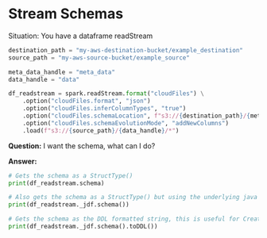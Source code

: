 # Stream Schemas
Situation: You have a dataframe readStream
~~~python
destination_path = "my-aws-destination-bucket/example_destination"
source_path = "my-aws-source-bucket/example_source"

meta_data_handle = "meta_data"
data_handle = "data"

df_readstream = spark.readStream.format("cloudFiles") \
    .option("cloudFiles.format", "json")
    .option("cloudFiles.inferColumnTypes", "true")
    .option("cloudFiles.schemaLocation", f"s3://{destination_path}/{meta_data_handle}")
    .option("cloudFiles.schemaEvolutionMode", "addNewColumns")
    .load(f"s3://{source_path}/{data_handle}/*")
~~~

**Question:** I want the schema, what can I do?

**Answer:**
~~~python
# Gets the schema as a StructType()
print(df_readstream.schema)

# Also gets the schema as a StructType() but using the underlying java methods
print(df_readstream._jdf.schema())

# Gets the schema as the DDL formatted string, this is useful for Creating tables!
print(df_readstream._jdf.schema().toDDL())
~~~